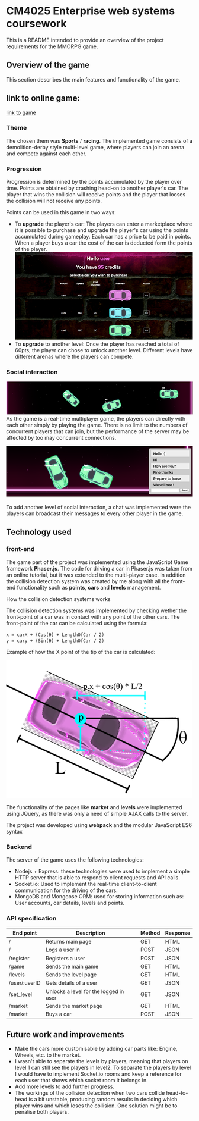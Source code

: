 # CM4025 Enterprise web systems coursework

This is a README intended to provide an overview of the project requirements for the MMORPG game.


## Overview of the game

This section describes the main features and functionality of the game.

## link to online game:

[link to game](http://cm4025.herokuapp.com/)

### Theme

The chosen them was **Sports** / **racing**. The implemented game consists of a demolition-derby style multi-level game, where players can join an arena and compete against each other. 

### Progression

Progression is determined by the points accumulated by the player over time. Points are obtained by crashing head-on to another player's car. The player that wins the collision will receive points and the player that looses the collision will not receive any points. 

Points can be used in this game in two ways:

- To **upgrade** the player's car: The players can enter a marketplace where it is possible to purchase and upgrade the player's car using the points accumulated during gameplay. Each car has a price to be paid in points. When a player buys a car the cost of the car is deducted form the points of the player. 
![Game market](https://raw.githubusercontent.com/PierpaoloLucarelli/CM4025/master/screens/market.png)
- To **upgrade** to another level: Once the player has reached a total of 60pts, the player can chose to unlock another level. Different levels have different arenas where the players can compete. 

### Social interaction

![example of cars](https://raw.githubusercontent.com/PierpaoloLucarelli/CM4025/master/screens/1.png?token=AMAyAtyt7c5C5DHr6tACHCGGhTCyfN8Kks5a8tBkwA%3D%3D)
As the game is a real-time multiplayer game, the players can directly with each other simply by playing the game. There is no limit to the numbers of concurrent players that can join, but the performance of the server may be affected by too may concurrent connections. 

![chat of the game](https://raw.githubusercontent.com/PierpaoloLucarelli/CM4025/master/screens/chat.png?token=AMAyAiogY0_NQtjFmekc2wn8T45cD3QBks5a8tC0wA%3D%3D)

To add another level of social interaction, a chat was implemented were the players can broadcast their messages to every other player in the game. 

## Technology used

### front-end 

The game part of the project was implemented using the JavaScript Game framework **Phaser.js**. The code for driving a car in Phaser.js was taken from an online tutorial, but it was extended to the multi-player case. In addition the collision detection system was created by me along with all the front-end functionality such as **points**, **cars** and **levels** management. 

How the collision detection systems works

The collision detection systems was implemented by checking wether the front-point of a car was in contact with any point of the other cars. 
The front-point of the car can be calculated using the formula:

```
x = carX + (Cos(θ) + LengthOfCar / 2)
y = cary + (Sin(θ) + LengthOfCar / 2)
```

Example of how the X point of the tip of the car is calculated:

![cos of car](https://raw.githubusercontent.com/PierpaoloLucarelli/CM4025/master/screens/coscar.png?token=AMAyAsU5V56bn8zFwpTtocuBppYOG_wxks5a8tDKwA%3D%3D)

The functionality of the pages like **market** and **levels** were implemented using JQuery, as there was only a need of simple AJAX calls to the server. 

The project was developed using **webpack** and the modular JavaScript ES6 syntax 

### Backend 

The server of the game uses the following technologies:

- Nodejs + Express: these technologies were used to implement a simple HTTP server that is able to respond to client requests and API calls. 
- Socket.io: Used to implement the real-time client-to-client communication for the driving of the cars.
- MongoDB and Mongoose ORM: used for storing information such as: User accounts, car details, levels and points.

### API specification

| End point |  Description | Method | Response|
|------------|--------|------------|-------------|
|/|  Returns main page         |GET            | HTML
|/ | Logs a user in     | POST          |JSON            |
|/register | Registers a user          |POST| JSON |
|/game | Sends the main game          |GET| HTML |
|/levels | Sends the level page          |GET| HTML |
|/user/:userID | Gets details of a user          |GET| JSON |
|/set_level |  Unlocks a level for the logged in user   |GET| JSON |
|/market | Sends the market page          |GET| HTML|
|/market | Buys a car          |POST| JSON |
 

## Future work and improvements

- Make the cars more customisable by adding car parts like: Engine, Wheels, etc. to the market. 
- I wasn't able to separate the levels by players, meaning that players on level 1 can still see the players in level2. To separate the players by level I would have to implement Socket.io rooms and keep a reference for each user that shows which socket room it belongs in.
- Add more levels to add further progress. 
- The workings of the collision detection when two cars collide head-to-head is a bit unstable, producing random results in deciding which player wins and which loses the collision. One solution might be to penalise both players. 
